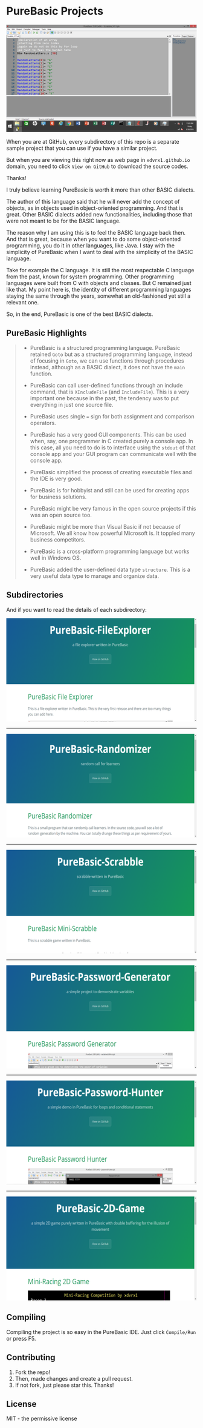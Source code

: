 <!-- Global site tag (gtag.js) - Google Analytics -->
<script async src="https://www.googletagmanager.com/gtag/js?id=UA-146817309-1"></script>
<script>
  window.dataLayer = window.dataLayer || [];
  function gtag(){dataLayer.push(arguments);}
  gtag('js', new Date());

  gtag('config', 'UA-146817309-1');
</script>

# PureBasic Projects

![picture](resources/picture.png)

When you are at GitHub, every subdirectory of this repo 
is a separate sample project that you can use 
if you have a similar project.

But when you are viewing this
right now as web page in `xdvrx1.github.io` domain,
you need to click `View on GitHub` to download the
source codes.

Thanks!

I truly believe learning PureBasic is worth it 
more than other BASIC dialects.

The author of this language said that he will never 
add the concept of objects, as in objects used in
object-oriented programming.
And that is great. Other BASIC dialects added new functionalities,
including those that were not meant 
to be for the BASIC language.

The reason why I am using this is to feel the BASIC language back then.
And that is great, because when you want to do some
object-oriented programming, you do it in other languages, like Java.
I stay with the simplicity of PureBasic when I want to deal with
the simplicity of the BASIC language.

Take for example the C language.
It is still the most respectable
C language from the past, known for system programming.
Other programming languages were built
from C with objects and classes. But C remained just like that.
My point here is, the identity of different
programming languages staying the same through
the years, somewhat an old-fashioned yet still a relevant one.

So, in the end, PureBasic is one of the best BASIC dialects.

## PureBasic Highlights
> - PureBasic is a structured programming language. PureBasic retained
`Goto` but as a structured programming language, instead of 
focusing in `Goto`, we can use functions through procedures
instead, although as a
BASIC dialect, it does not have the `main` function.
>
> - PureBasic can call user-defined functions through an include
command, that is `XIncludeFile` (and `IncludeFile`). This is a very 
important one because in the past,
the tendency was to put everything in just one source file.    
>
> - PureBasic uses single `=` sign for both assignment and comparison
operators.
>
> - PureBasic has a very good GUI components. This can be used when, say,
one programmer in C created purely a console app. In this case, all
you need to do is to interface using the `stdout` of that console app
and your GUI program can communicate well with the console app.
>
> - PureBasic simplified the process of creating executable files
and the IDE is very good.
>
> - PureBasic is for hobbyist and still can be used for creating
apps for business solutions.
>
> - PureBasic might be very famous in the open source projects
if this was an open source too.
>
> - PureBasic might be more than Visual Basic if not because
of Microsoft. We all know how powerful Microsoft is. 
It toppled many business competitors.
>
> - PureBasic is a cross-platform programming language but
works well in Windows OS. 
>
> - PureBasic added the user-defined data type `structure`.
This is a very useful data type to manage and organize data.

## Subdirectories
And if you want to read the details of each subdirectory:

[![File Explorer Project](resources/picture1.png)](https://xdvrx1.github.io/PureBasic-FileExplorer/)

***

[![Randomizer](resources/picture2.png)](https://xdvrx1.github.io/PureBasic-Randomizer/)

***

[![Scrabble Game Project](resources/picture3.png)](https://xdvrx1.github.io/PureBasic-Scrabble/)

***

[![Password Generator](resources/picture4.png)](https://xdvrx1.github.io/PureBasic-Password-Generator/)

***

[![Password Hunter](resources/picture5.png)](https://xdvrx1.github.io/PureBasic-Password-Hunter/)

***

[![2D Game](resources/picture6.png)](https://xdvrx1.github.io/PureBasic-2D-Game/)

## Compiling
Compiling the project is so easy in the PureBasic IDE.
Just click `Compile/Run` or press F5.

## Contributing
1. Fork the repo!
2. Then, made changes and create a pull request.
3. If not fork, just please star this. Thanks! 

## License
MIT - the permissive license
